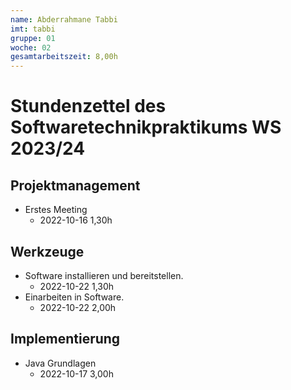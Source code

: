 ```yaml
---
name: Abderrahmane Tabbi
imt: tabbi
gruppe: 01
woche: 02
gesamtarbeitszeit: 8,00h
---
```


<!--
Jeder Eintrag stellt eine gesonderte Tätigkeit dar und ist als (Listen-)Stichpunkt unter der korrekten Kategorie einzuordnen.
Dieser ist mit dem Datum (im ISO Format) und der Dauer (in Stunden und Minuten) zu versehen (als sub-Listenstichpunkt).
Sollte sich die Arbeit an diesem Eintrag über mehrere Tage erstrecken, so können mehrere Unterpunkte genutzt werden.
Zum Beispiel:

## Dokumentation


Die Summe aller Stunden wird oben unter `gesamtarbeitszeit` im selben Format eingetragen (also z.B. 14,45h).

Die Datei wird wie folgt benannt: `stundenzettel_<woche (mit führender 0, falls einstellig>_<IMT Kürzel>.md`,
also zum Beispiel: `stundenzettel_01_maxm.md` oder `stundenzettel_10_maxm.md`.
-->

# Stundenzettel des Softwaretechnikpraktikums WS 2023/24

## Projektmanagement
- Erstes Meeting 
  - 2022-10-16 1,30h
## Werkzeuge
- Software installieren und bereitstellen.
  - 2022-10-22 1,30h
- Einarbeiten in Software.
  - 2022-10-22 2,00h

## Implementierung
- Java Grundlagen
  - 2022-10-17 3,00h